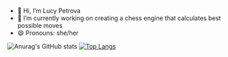 - 👋 Hi, I’m Lucy Petrova
- 👀 I’m currently working on creating a chess engine that calculates best possible moves
- 😄 Pronouns: she/her

![Anurag's GitHub stats](https://github-readme-stats.vercel.app/api?username=lucypetrova22&show_icons=true)
[![Top Langs](https://github-readme-stats.vercel.app/api/top-langs/?username=lucypetrova22&layout=compact)](https://github.com/anuraghazra/github-readme-stats)
